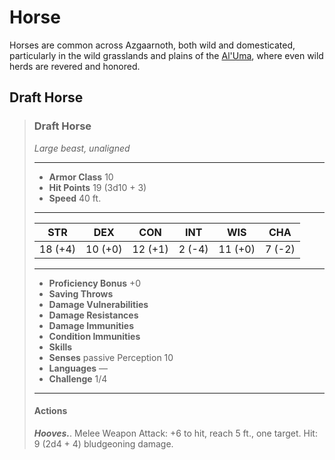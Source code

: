 # Horse
Horses are common across Azgaarnoth, both wild and domesticated, particularly in the wild grasslands and plains of the [Al'Uma](../Geography/AlUma.md), where even wild herds are revered and honored.

## Draft Horse

>### Draft Horse
>*Large beast, unaligned*
>___
>- **Armor Class** 10
>- **Hit Points** 19 (3d10 + 3)
>- **Speed** 40 ft.
>___
>|**STR**|**DEX**|**CON**|**INT**|**WIS**|**CHA**|
>|:---:|:---:|:---:|:---:|:---:|:---:|
>|18 (+4)|10 (+0)|12 (+1)|2 (-4)|11 (+0)|7 (-2)|
>
>___
>- **Proficiency Bonus** +0
>- **Saving Throws** 
>- **Damage Vulnerabilities** 
>- **Damage Resistances** 
>- **Damage Immunities** 
>- **Condition Immunities** 
>- **Skills** 
>- **Senses** passive Perception 10
>- **Languages** —
>- **Challenge** 1/4
>___
>#### Actions
>***Hooves.***. Melee Weapon Attack: +6 to hit, reach 5 ft., one target. Hit: 9 (2d4 + 4) bludgeoning damage.
>
